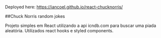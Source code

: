 Deployed here: https://iancoel.github.io/react-chucknorris/

##Chuck Norris random jokes

Projeto simples em React utilizando a api icndb.com para buscar uma piada aleatória.
Utilizados react hooks e styled components.
